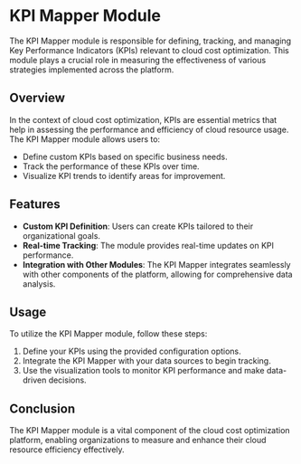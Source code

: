 # KPI Mapper Module

The KPI Mapper module is responsible for defining, tracking, and managing Key Performance Indicators (KPIs) relevant to cloud cost optimization. This module plays a crucial role in measuring the effectiveness of various strategies implemented across the platform.

## Overview

In the context of cloud cost optimization, KPIs are essential metrics that help in assessing the performance and efficiency of cloud resource usage. The KPI Mapper module allows users to:

- Define custom KPIs based on specific business needs.
- Track the performance of these KPIs over time.
- Visualize KPI trends to identify areas for improvement.

## Features

- **Custom KPI Definition**: Users can create KPIs tailored to their organizational goals.
- **Real-time Tracking**: The module provides real-time updates on KPI performance.
- **Integration with Other Modules**: The KPI Mapper integrates seamlessly with other components of the platform, allowing for comprehensive data analysis.

## Usage

To utilize the KPI Mapper module, follow these steps:

1. Define your KPIs using the provided configuration options.
2. Integrate the KPI Mapper with your data sources to begin tracking.
3. Use the visualization tools to monitor KPI performance and make data-driven decisions.

## Conclusion

The KPI Mapper module is a vital component of the cloud cost optimization platform, enabling organizations to measure and enhance their cloud resource efficiency effectively.